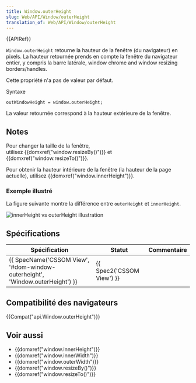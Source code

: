 ```yaml
---
title: Window.outerHeight
slug: Web/API/Window/outerHeight
translation_of: Web/API/Window/outerHeight
---
```

{{APIRef}}

`Window.outerHeight` retourne la hauteur de la fenêtre (du navigateur) en pixels. La hauteur retournée prends en compte la fenêtre du navigateur entier, y compris la barre latérale, window chrome and window resizing borders/handles.

Cette propriété n'a pas de valeur par défaut.

Syntaxe

    outWindowHeight = window.outerHeight;

La valeur retournée correspond à la hauteur extérieure de la fenêtre.

## Notes

Pour changer la taille de la fenêtre, utilisez {{domxref("window.resizeBy()")}} et {{domxref("window.resizeTo()")}}.

Pour obtenir la hauteur intérieure de la fenêtre (la hauteur de la page actuelle), utilisez {{domxref("window.innerHeight")}}.

### Exemple illustré

La figure suivante montre la différence entre `outerHeight` et `innerHeight`.

![innerHeight vs outerHeight illustration](FirefoxInnerVsOuterHeight2.png)

## Spécifications

| Spécification                                                                                            | Statut                           | Commentaire |
| -------------------------------------------------------------------------------------------------------- | -------------------------------- | ----------- |
| {{ SpecName('CSSOM View', '#dom-window-outerheight', 'Window.outerHeight') }} | {{ Spec2('CSSOM View') }} |             |

## Compatibilité des navigateurs

{{Compat("api.Window.outerHeight")}}

## Voir aussi

- {{domxref("window.innerHeight")}}
- {{domxref("window.innerWidth")}}
- {{domxref("window.outerWidth")}}
- {{domxref("window.resizeBy()")}}
- {{domxref("window.resizeTo()")}}
